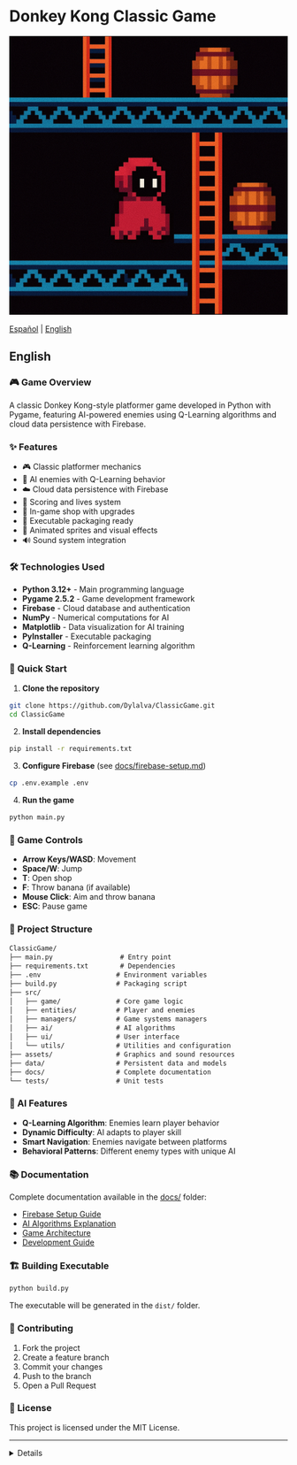 # Donkey Kong Classic Game

![portada](assets/images/menu_background.png)

[Español](#español) | [English](#english)

## English

### 🎮 Game Overview

A classic Donkey Kong-style platformer game developed in Python with Pygame, featuring AI-powered enemies using Q-Learning algorithms and cloud data persistence with Firebase.

### ✨ Features

- 🎮 Classic platformer mechanics
- 🤖 AI enemies with Q-Learning behavior
- ☁️ Cloud data persistence with Firebase
- 🎯 Scoring and lives system
- 🏪 In-game shop with upgrades
- 📱 Executable packaging ready
- 🎨 Animated sprites and visual effects
- 🔊 Sound system integration

### 🛠️ Technologies Used

- **Python 3.12+** - Main programming language
- **Pygame 2.5.2** - Game development framework
- **Firebase** - Cloud database and authentication
- **NumPy** - Numerical computations for AI
- **Matplotlib** - Data visualization for AI training
- **PyInstaller** - Executable packaging
- **Q-Learning** - Reinforcement learning algorithm

### 🚀 Quick Start

1. **Clone the repository**
```bash
git clone https://github.com/Dylalva/ClassicGame.git
cd ClassicGame
```

2. **Install dependencies**
```bash
pip install -r requirements.txt
```

3. **Configure Firebase** (see [docs/firebase-setup.md](docs/firebase-setup.md))
```bash
cp .env.example .env
```

4. **Run the game**
```bash
python main.py
```

### 🎯 Game Controls

- **Arrow Keys/WASD**: Movement
- **Space/W**: Jump
- **T**: Open shop
- **F**: Throw banana (if available)
- **Mouse Click**: Aim and throw banana
- **ESC**: Pause game

### 📁 Project Structure

```
ClassicGame/
├── main.py                 # Entry point
├── requirements.txt        # Dependencies
├── .env                   # Environment variables
├── build.py               # Packaging script
├── src/
│   ├── game/              # Core game logic
│   ├── entities/          # Player and enemies
│   ├── managers/          # Game systems managers
│   ├── ai/                # AI algorithms
│   ├── ui/                # User interface
│   └── utils/             # Utilities and configuration
├── assets/                # Graphics and sound resources
├── data/                  # Persistent data and models
├── docs/                  # Complete documentation
└── tests/                 # Unit tests
```

### 🤖 AI Features

- **Q-Learning Algorithm**: Enemies learn player behavior
- **Dynamic Difficulty**: AI adapts to player skill
- **Smart Navigation**: Enemies navigate between platforms
- **Behavioral Patterns**: Different enemy types with unique AI

### 📚 Documentation

Complete documentation available in the [docs/](docs/) folder:

- [Firebase Setup Guide](docs/firebase-setup.md)
- [AI Algorithms Explanation](docs/ai-algorithms.md)
- [Game Architecture](docs/architecture.md)
- [Development Guide](docs/development.md)

### 🏗️ Building Executable

```bash
python build.py
```

The executable will be generated in the `dist/` folder.

### 🤝 Contributing

1. Fork the project
2. Create a feature branch
3. Commit your changes
4. Push to the branch
5. Open a Pull Request

### 📄 License

This project is licensed under the MIT License.

---

<details>
## Español

### 🎮 Visión General del Juego

Un juego de plataformas clásico estilo Donkey Kong desarrollado en Python con Pygame, que incluye enemigos con inteligencia artificial usando algoritmos Q-Learning y persistencia de datos en la nube con Firebase.

### ✨ Características

- 🎮 Mecánicas clásicas de plataformas
- 🤖 Enemigos con IA usando Q-Learning
- ☁️ Persistencia de datos en la nube con Firebase
- 🎯 Sistema de puntuación y vidas
- 🏪 Tienda en el juego con mejoras
- 📱 Listo para empaquetado como ejecutable
- 🎨 Sprites animados y efectos visuales
- 🔊 Sistema de sonido integrado

### 🛠️ Tecnologías Utilizadas

- **Python 3.12+** - Lenguaje de programación principal
- **Pygame 2.5.2** - Framework de desarrollo de juegos
- **Firebase** - Base de datos en la nube y autenticación
- **NumPy** - Cálculos numéricos para IA
- **Matplotlib** - Visualización de datos para entrenamiento de IA
- **PyInstaller** - Empaquetado de ejecutables
- **Q-Learning** - Algoritmo de aprendizaje por refuerzo

### 🚀 Inicio Rápido

1. **Clonar el repositorio**
```bash
git clone https://github.com/Dylalva/ClassicGame.git
cd ClassicGame
```

2. **Instalar dependencias**
```bash
pip install -r requirements.txt
```

3. **Configurar Firebase** (ver [docs/firebase-setup.md](docs/firebase-setup.md))
```bash
cp .env.example .env
```

4. **Ejecutar el juego**
```bash
python main.py
```

### 🎯 Controles del Juego

- **Flechas/WASD**: Movimiento
- **Espacio/W**: Saltar
- **T**: Abrir tienda
- **F**: Lanzar banana (si está disponible)
- **Clic del Mouse**: Apuntar y lanzar banana
- **ESC**: Pausar juego

### 📁 Estructura del Proyecto

```
ClassicGame/
├── main.py                 # Punto de entrada
├── requirements.txt        # Dependencias
├── .env                   # Variables de entorno
├── build.py               # Script de empaquetado
├── src/
│   ├── game/              # Lógica principal del juego
│   ├── entities/          # Jugador y enemigos
│   ├── managers/          # Gestores de sistemas del juego
│   ├── ai/                # Algoritmos de IA
│   ├── ui/                # Interfaz de usuario
│   └── utils/             # Utilidades y configuración
├── assets/                # Recursos gráficos y sonoros
├── data/                  # Datos persistentes y modelos
├── docs/                  # Documentación completa
└── tests/                 # Pruebas unitarias
```

### 🤖 Características de IA

- **Algoritmo Q-Learning**: Los enemigos aprenden el comportamiento del jugador
- **Dificultad Dinámica**: La IA se adapta a la habilidad del jugador
- **Navegación Inteligente**: Los enemigos navegan entre plataformas
- **Patrones de Comportamiento**: Diferentes tipos de enemigos con IA única

### 📚 Documentación

Documentación completa disponible en la carpeta [docs/](docs/):

- [Guía de Configuración de Firebase](docs/firebase-setup.md)
- [Explicación de Algoritmos de IA](docs/ai-algorithms.md)
- [Arquitectura del Juego](docs/architecture.md)
- [Guía de Desarrollo](docs/development.md)

### 🏗️ Construir Ejecutable

```bash
python build.py
```

El ejecutable se generará en la carpeta `dist/`.

### 🤝 Contribuir

1. Fork el proyecto
2. Crea una rama para tu feature
3. Commit tus cambios
4. Push a la rama
5. Abre un Pull Request

### 📄 Licencia

Este proyecto está bajo la Licencia MIT.

